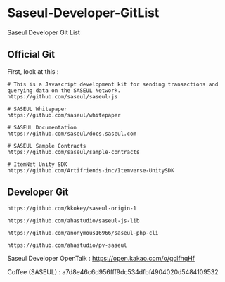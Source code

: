 # Saseul-Developer-GitList
Saseul Developer Git List



## Official Git

First, look at this :

```
# This is a Javascript development kit for sending transactions and querying data on the SASEUL Network.
https://github.com/saseul/saseul-js

# SASEUL Whitepaper
https://github.com/saseul/whitepaper

# SASEUL Documentation
https://github.com/saseul/docs.saseul.com

# SASEUL Sample Contracts
https://github.com/saseul/sample-contracts

# ItemNet Unity SDK
https://github.com/Artifriends-inc/Itemverse-UnitySDK
```


## Developer Git 

```
https://github.com/kkokey/saseul-origin-1

https://github.com/ahastudio/saseul-js-lib

https://github.com/anonymous16966/saseul-php-cli

https://github.com/ahastudio/pv-saseul

```










Saseul Developer OpenTalk : https://open.kakao.com/o/gclfhqHf

Coffee (SASEUL) : a7d8e46c6d956fff9dc534dfbf4904020d5484109532
